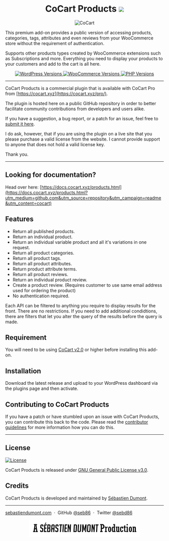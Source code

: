 <h1 align="center">CoCart Products <a href="https://github.com/co-cart/cocart-products/releases/latest/"><img src="https://img.shields.io/static/v1?goVersion=&message=v1.0.0&label=&color=9a6fc4&style=flat-square"></a></h1>

<p align="center"><img src="https://raw.githubusercontent.com/co-cart/co-cart/master/.github/Logo-1024x534.png.webp" alt="CoCart" /></p>

This premium add-on provides a public version of accessing products, categories, tags, attributes and even reviews from your WooCommerce store without the requirement of authentication.

Supports other products types created by WooCommerce extensions such as Subscriptions and more. Everything you need to display your products to your customers and add to the cart is all here.

<p align="center">
	<a href="https://wordpress.org/" target="_blank">
		<img src="https://img.shields.io/static/v1?label=&message=5.4+-+5.7&color=blue&style=flat-square&logo=wordpress&logoColor=white" alt="WordPress Versions">
	</a>
	<a href="https://woocommerce.com/" target="_blank">
		<img src="https://img.shields.io/static/v1?label=&message=4.3+-+5.4&color=96588A&style=flat-square&logo=woocommerce&logoColor=white" alt="WooCommerce Versions">
	</a>
	<a href="https://www.php.net/" target="_blank">
		<img src="https://img.shields.io/static/v1?label=&message=7.0+-+7.4&color=777bb4&style=flat-square&logo=php&logoColor=white" alt="PHP Versions">
	</a>
</p>

---
CoCart Products is a commercial plugin that is available with CoCart Pro from [https://cocart.xyz](https://cocart.xyz/pro/).

The plugin is hosted here on a public GitHub repository in order to better facilitate community contributions from developers and users alike.

If you have a suggestion, a bug report, or a patch for an issue, feel free to [submit it here](https://github.com/co-cart/cocart-products/issues/new/choose).

I do ask, however, that if you are using the plugin on a live site that you please purchase a valid license from the website. I cannot provide support to anyone that does not hold a valid license key.

Thank you.

---

## Looking for documentation?

Head over here: [https://docs.cocart.xyz/products.html](https://docs.cocart.xyz/products.html?utm_medium=github.com&utm_source=repository&utm_campaign=readme&utm_content=cocart)

## Features

 * Return all published products.
 * Return an individual product.
 * Return an individual variable product and all it's variations in one request.
 * Return all product categories.
 * Return all product tags.
 * Return all product attributes.
 * Return product attribute terms.
 * Return all product reviews.
 * Return an individual product review.
 * Create a product review. (Requires customer to use same email address used for ordering the product)
 * No authentication required.

Each API can be filtered to anything you require to display results for the front. There are no restrictions. If you need to add additional condidtions, there are filters that let you alter the query of the results before the query is made.

## Requirement

You will need to be using [CoCart v2.0](https://wordpress.org/plugins/cart-rest-api-for-woocommerce) or higher before installing this add-on.

## Installation

Download the latest release and upload to your WordPress dashboard via the plugins page and then activate.

## Contributing to CoCart Products

If you have a patch or have stumbled upon an issue with CoCart Products, you can contribute this back to the code. Please read the [contributor guidelines](https://github.com/co-cart/cocart-products/blob/master/.github/CONTRIBUTING.md) for more information how you can do this.

---

## License

[![License](https://img.shields.io/badge/license-GPL--3.0%2B-red.svg)](https://github.com/co-cart/cocart-products/blob/master/LICENSE.md)

CoCart Products is released under [GNU General Public License v3.0](http://www.gnu.org/licenses/gpl-3.0.html).

## Credits

CoCart Products is developed and maintained by [Sébastien Dumont](https://github.com/seb86).

---

[sebastiendumont.com](https://sebastiendumont.com) &nbsp;&middot;&nbsp;
GitHub [@seb86](https://github.com/seb86) &nbsp;&middot;&nbsp;
Twitter [@sebd86](https://twitter.com/sebd86)

<p align="center">
    <img src="https://raw.githubusercontent.com/seb86/my-open-source-readme-template/master/a-sebastien-dumont-production.png" width="353">
</p>